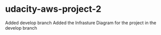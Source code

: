 # udacity-aws-project-2
Added develop branch
Added the Infrasture Diagram for the project in the develop branch


